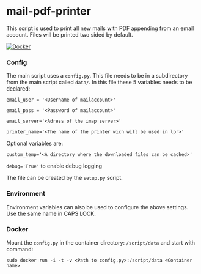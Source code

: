# mail-pdf-printer
This script is used to print all new mails with PDF appending from an email account. Files will be printed two sided by default.

[![Docker](http://dockeri.co/image/fius/mail-pdf-printer)](https://hub.docker.com/r/fius/mail-pdf-printer)


### Config
The main script uses a `config.py`. This file needs to be in a subdirectory from the main script called `data/`. In this file these 5 variables needs to be declared:

`email_user = '<Username of mailaccount>'`

`email_pass = '<Password of mailaccount>'`

`email_server='<Adress of the imap server>'`

`printer_name='<The name of the printer wich will be used in lpr>'`

Optional variables are:

`custom_temp='<A directory where the downloaded files can be cached>'`

`debug='True'` to enable debug logging

The file can be created by the `setup.py` script.

### Environment
Environment variables can also be used to configure the above settings. Use the same name in CAPS LOCK.

### Docker
Mount the `config.py` in the container directory: `/script/data` and start with command:

`sudo docker run -i -t -v <Path to config.py>:/script/data <Container name>`
